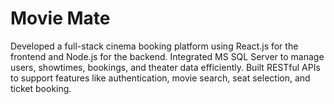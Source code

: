 # Movie Mate
Developed a full-stack cinema booking platform using React.js for the frontend and Node.js for the backend.
Integrated MS SQL Server to manage users, showtimes, bookings, and theater data efficiently.
Built RESTful APIs to support features like authentication, movie search, seat selection, and ticket booking.
